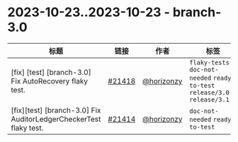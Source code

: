 # 2023-10-23..2023-10-23 - branch-3.0
| 标题 | 链接 | 作者 | 标签 |
| - | :--: | :--: | - |
| [fix] [test] [branch-3.0] Fix AutoRecovery flaky test.  | [#21418](https://github.com/apache/pulsar/pull/21418) | [@horizonzy](https://github.com/horizonzy) | `flaky-tests` `doc-not-needed` `ready-to-test` `release/3.0.2` `release/3.1.2`  | 
| [fix][test] [branch-3.0] Fix AuditorLedgerCheckerTest flaky test. | [#21414](https://github.com/apache/pulsar/pull/21414) | [@horizonzy](https://github.com/horizonzy) | `doc-not-needed` `ready-to-test`  | 
